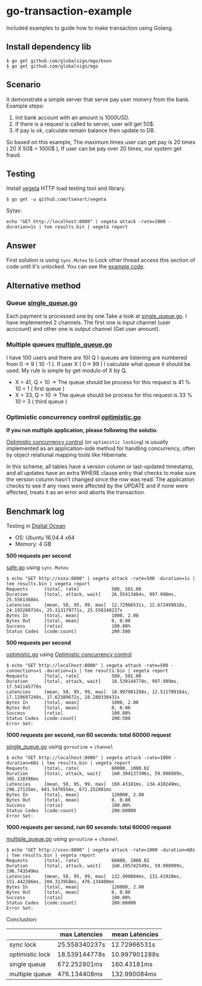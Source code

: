 # go-transaction-example

Included examples to guide how to make transaction using Golang.

## Install dependency lib

```
$ go get github.com/globalsign/mgo/bson
$ go get github.com/globalsign/mgo
```

## Scenario

It demonstrate a simple server that serve pay user monery from the bank. Example steps:

1. Init bank account with an amount is 1000USD.
2. If there is a request is called to server, user will get 50$.
3. If pay is ok, calculate remain balance then update to DB.

So based on this example, The maximum times user can get pay is 20 times ( 20 X 50$ = 1000$ ), If user can be pay over 20 times, our system get fraud.

## Testing

Install [vegeta](https://github.com/tsenart/vegeta) HTTP load testing tool and library.

```
$ go get -u github.com/tsenart/vegeta
```

Sytax:

```
echo "GET http://localhost:8000" | vegeta attack -rate=1000 -duration=1s | tee results.bin | vegeta report
```

## Answer

First solution is using `sync.Mutex` to Lock other thread access this section of code until it's unlocked. You can see the [example code](./safe/safe.go).

## Alternative method

### Queue [single_queue.go](./queue/single_queue.go)

Each payment is processed one by one.Take a look at [single_queue.go](./queue/single_queue.go). I have implemented 2 channels. The first one is input channel (user acccount) and other one is output channel (Get user amount).

### Multiple queues [multiple_queue.go](./multiple_queue/multiple_queue.go)

I have 100 users and there are 10( Q ) queues are listening are numbered from 0 -> 9 ( 10 -1 ). If user X ( 0-> 99 ) I calculate what queue it should be used. My rule is simple by get modulo of X by Q.

* X = 41, Q = 10 -> The queue should be process for this request is 41 % 10 = 1 ( first queue )
* X = 33, Q = 10 -> The queue should be process for this request is 33 % 10 = 3 ( third queue )

### Optimistic concurrency control [optimistic.go](./optimistic/optimistic.go)

**If you run multiple application, please following the solutio.**

[Optimistic concurrency control](http://en.wikipedia.org/wiki/Optimistic_concurrency_control) (or `optimistic locking`) is usually implemented as an application-side method for handling concurrency, often by object relational mapping tools like Hibernate.

In this scheme, all tables have a version column or last-updated timestamp, and all updates have an extra WHERE clause entry that checks to make sure the version column hasn’t changed since the row was read. The application checks to see if any rows were affected by the UPDATE and if none were affected, treats it as an error and aborts the transaction.

## Benchmark log

Testing in [Digital Ocean](https://www.digitalocean.com/)

* OS: Ubuntu 16.04.4 x64
* Memory: 4 GB

**500 requests per second**

[safe.go](./safe/safe.go) using `sync.Mutex`

```
$ echo "GET http://xxxx:8000" | vegeta attack -rate=500 -duration=1s | tee results.bin | vegeta report
Requests      [total, rate]            500, 501.00
Duration      [total, attack, wait]    26.55413484s, 997.998ms, 25.55613684s
Latencies     [mean, 50, 95, 99, max]  12.72966531s, 12.672499818s, 24.193280734s, 25.313179771s, 25.558340237s
Bytes In      [total, mean]            1000, 2.00
Bytes Out     [total, mean]            0, 0.00
Success       [ratio]                  100.00%
Status Codes  [code:count]             200:500
```

**500 requests per second**

[optimistic.go](./optimistic/optimistic.go) using [Optimistic concurrency control](http://en.wikipedia.org/wiki/Optimistic_concurrency_control)

```
$ echo "GET http://localhost:8000" | vegeta attack -rate=500 -connections=1 -duration=1s | tee results.bin | vegeta report
Requests      [total, rate]            500, 501.00
Duration      [total, attack, wait]    18.539144778s, 997.999ms, 17.541145778s
Latencies     [mean, 50, 95, 99, max]  10.997901288s, 12.511709164s, 17.129697249s, 17.62389672s, 18.280330431s
Bytes In      [total, mean]            1000, 2.00
Bytes Out     [total, mean]            0, 0.00
Success       [ratio]                  100.00%
Status Codes  [code:count]             200:500
Error Set:
```

**1000 requests per second, run 60 seconds: total 60000 request**

[single_queue.go](./queue/single_queue.go) using `goroutine` + `channel`

```
$ echo "GET http://localhost:8000" | vegeta attack -rate=1000 -duration=60s | tee results.bin | vegeta report
Requests      [total, rate]            60000, 1000.02
Duration      [total, attack, wait]    1m0.304137396s, 59.998999s, 305.138396ms
Latencies     [mean, 50, 95, 99, max]  160.43181ms, 134.410249ms, 296.27135ms, 601.547655ms, 672.252801ms
Bytes In      [total, mean]            120000, 2.00
Bytes Out     [total, mean]            0, 0.00
Success       [ratio]                  100.00%
Status Codes  [code:count]             200:60000
Error Set:
```

**1000 requests per second, run 60 seconds: total 60000 request**

[multiple_queue.go](./multiple_queue/multiple_queue.go) using `goroutine` + `channel`

```
$ echo "GET http://xxxx:8000" | vegeta attack -rate=1000 -duration=60s | tee results.bin | vegeta report
Requests      [total, rate]            60000, 1000.02
Duration      [total, attack, wait]    1m0.195742549s, 59.998999s, 196.743549ms
Latencies     [mean, 50, 95, 99, max]  132.990084ms, 131.41928ms, 151.442286ms, 204.313958ms, 476.134408ms
Bytes In      [total, mean]            120000, 2.00
Bytes Out     [total, mean]            0, 0.00
Success       [ratio]                  100.00%
Status Codes  [code:count]             200:60000
Error Set:
```

Conclustion:

|                | max Latencies | mean Latencies |
|----------------|---------------|----------------|
| sync lock      | 25.558340237s | 12.72966531s   |
| optimistic lock| 18.539144778s | 10.997901288s  |
| single queue   | 672.252801ms  | 160.43181ms    |
| multiple queue | 476.134408ms  | 132.990084ms   |
